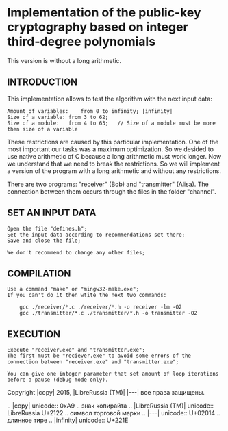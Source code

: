 Implementation of the public-key cryptography based on integer third-degree polynomials
=======================================================================================

This version is without a long arithmetic.

INTRODUCTION
------------

This implementation allows to test the algorithm with the next input data:

	Amount of variables:	from 0 to infinity; |infinity|
	Size of a variable:	from 3 to 62;
	Size of a module:	from 4 to 63;	// Size of a module must be more then size of a variable

These restrictions are caused by this particular implementation. One of the most important our tasks was a maximum optimization. So we desided to use native arithmetic of C because a long arithmetic must work longer.
Now we understand that we need to break the restrictions. So we will implement a version of the program with a long arithmetic and without any restrictions.

There are two programs: "receiver" (Bob) and "transmitter" (Alisa). The connection between them occurs through the files in the folder "channel".

SET AN INPUT DATA
-----------------

	Open the file "defines.h";
	Set the input data according to recommendations set there;
	Save and close the file;

	We don't recommend to change any other files;

COMPILATION
-----------

	Use a command "make" or "mingw32-make.exe";
	If you can't do it then wtite the next two commands:

		gcc ./receiver/*.c ./receiver/*.h -o receiver -lm -O2
		gcc ./transmitter/*.c ./transmitter/*.h -o transmitter -O2

EXECUTION
---------

	Execute "receiver.exe" and "transmitter.exe";
	The first must be "reciever.exe" to avoid some errors of the connection between "receiver.exe" and "transmitter.exe";

	You can give one integer parameter that set amount of loop iterations before a pause (debug-mode only).

Copyright |copy| 2015, |LibreRussia (TM)| |---| все права защищены.

.. |copy| unicode:: 0xA9 .. знак копирайта
.. |LibreRussia (TM)| unicode:: LibreRussia U+2122 .. символ торговой марки
.. |---| unicode:: U+02014 .. длинное тире
.. |infinity| unicode:: U+221E